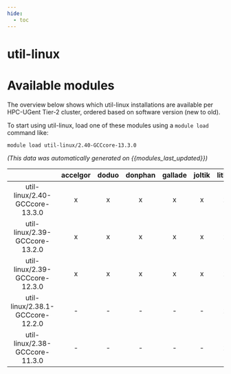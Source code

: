 ```yaml
---
hide:
  - toc
---
```


util-linux
==========

# Available modules


The overview below shows which util-linux installations are available per HPC-UGent Tier-2 cluster, ordered based on software version (new to old).

To start using util-linux, load one of these modules using a `module load` command like:

```shell
module load util-linux/2.40-GCCcore-13.3.0
```

*(This data was automatically generated on {{modules_last_updated}})*  

| |accelgor|doduo|donphan|gallade|joltik|litleo|shinx|
| :---: | :---: | :---: | :---: | :---: | :---: | :---: | :---: |
|util-linux/2.40-GCCcore-13.3.0|x|x|x|x|x|x|x|
|util-linux/2.39-GCCcore-13.2.0|x|x|x|x|x|x|x|
|util-linux/2.39-GCCcore-12.3.0|x|x|x|x|x|x|x|
|util-linux/2.38.1-GCCcore-12.2.0|-|-|-|-|-|x|x|
|util-linux/2.38-GCCcore-11.3.0|-|-|-|-|-|x|x|
